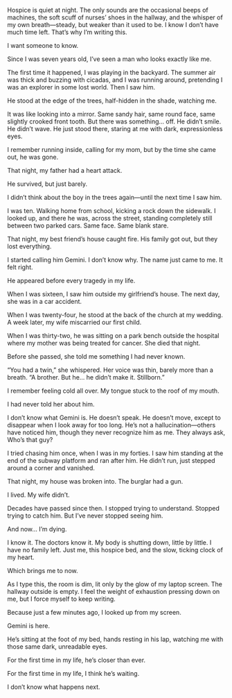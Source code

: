Hospice is quiet at night. The only sounds are the occasional beeps of machines, the soft scuff of nurses’ shoes in the hallway, and the whisper of my own breath—steady, but weaker than it used to be. I know I don’t have much time left. That’s why I’m writing this.

I want someone to know.

Since I was seven years old, I’ve seen a man who looks exactly like me.

The first time it happened, I was playing in the backyard. The summer air was thick and buzzing with cicadas, and I was running around, pretending I was an explorer in some lost world. Then I saw him.

He stood at the edge of the trees, half-hidden in the shade, watching me.

It was like looking into a mirror. Same sandy hair, same round face, same slightly crooked front tooth. But there was something… off. He didn’t smile. He didn’t wave. He just stood there, staring at me with dark, expressionless eyes.

I remember running inside, calling for my mom, but by the time she came out, he was gone.

That night, my father had a heart attack.

He survived, but just barely.

I didn’t think about the boy in the trees again—until the next time I saw him.

I was ten. Walking home from school, kicking a rock down the sidewalk. I looked up, and there he was, across the street, standing completely still between two parked cars. Same face. Same blank stare.

That night, my best friend’s house caught fire. His family got out, but they lost everything.

I started calling him Gemini. I don’t know why. The name just came to me. It felt right.

He appeared before every tragedy in my life.

When I was sixteen, I saw him outside my girlfriend’s house. The next day, she was in a car accident.

When I was twenty-four, he stood at the back of the church at my wedding. A week later, my wife miscarried our first child.

When I was thirty-two, he was sitting on a park bench outside the hospital where my mother was being treated for cancer. She died that night.

Before she passed, she told me something I had never known.

“You had a twin,” she whispered. Her voice was thin, barely more than a breath. “A brother. But he… he didn’t make it. Stillborn.”

I remember feeling cold all over. My tongue stuck to the roof of my mouth.

I had never told her about him.

I don’t know what Gemini is. He doesn’t speak. He doesn’t move, except to disappear when I look away for too long. He’s not a hallucination—others have noticed him, though they never recognize him as me. They always ask, Who’s that guy?

I tried chasing him once, when I was in my forties. I saw him standing at the end of the subway platform and ran after him. He didn’t run, just stepped around a corner and vanished.

That night, my house was broken into. The burglar had a gun.

I lived. My wife didn’t.

Decades have passed since then. I stopped trying to understand. Stopped trying to catch him. But I’ve never stopped seeing him.

And now… I’m dying.

I know it. The doctors know it. My body is shutting down, little by little. I have no family left. Just me, this hospice bed, and the slow, ticking clock of my heart.

Which brings me to now.

As I type this, the room is dim, lit only by the glow of my laptop screen. The hallway outside is empty. I feel the weight of exhaustion pressing down on me, but I force myself to keep writing.

Because just a few minutes ago, I looked up from my screen.

Gemini is here.

He’s sitting at the foot of my bed, hands resting in his lap, watching me with those same dark, unreadable eyes.

For the first time in my life, he’s closer than ever.

For the first time in my life, I think he’s waiting.

I don’t know what happens next.
